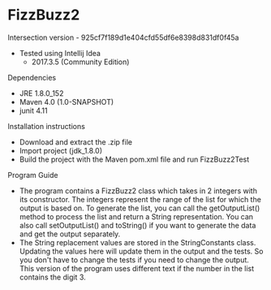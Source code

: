 # FizzBuzz2

Intersection version - 925cf7f189d1e404cfd55df6e8398d831df0f45a

- Tested using Intellij Idea
	- 2017.3.5 (Community Edition)

Dependencies
- JRE 1.8.0_152
- Maven 4.0 (1.0-SNAPSHOT)
- junit 4.11

Installation instructions
- Download and extract the .zip file
- Import project (jdk_1.8.0)
- Build the project with the Maven pom.xml file and run FizzBuzz2Test

Program Guide
- The program contains a FizzBuzz2 class which takes in 2 integers with its constructor.  The integers represent the range of the list for which the output is based on.  To generate the list, you can call the getOutputList() method to process the list and return a String representation.  You can also call setOutputList() and toString() if you want to generate the data and get the output separately.
- The String replacement values are stored in the StringConstants class.  Updating the values here will update them in the output and the tests.  So you don't have to change the tests if you need to change the output.  This version of the program uses different text if the number in the list contains the digit 3.
